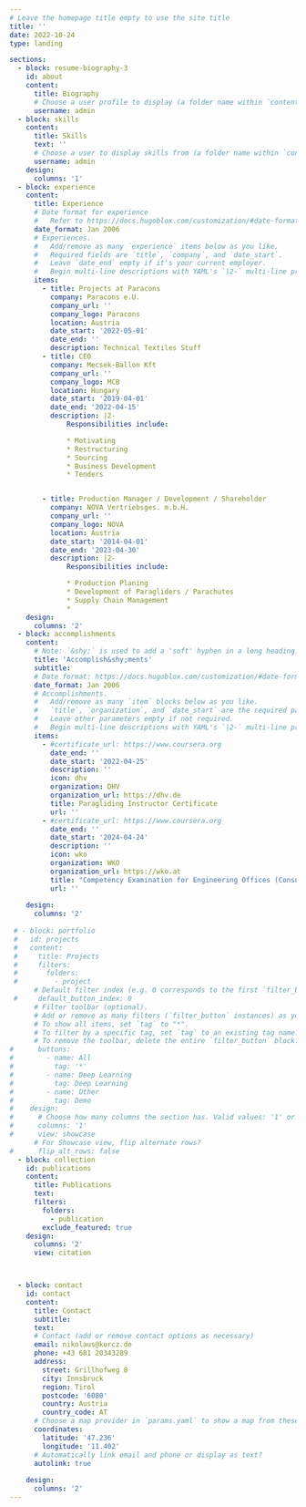 ```yaml
---
# Leave the homepage title empty to use the site title
title: ''
date: 2022-10-24
type: landing

sections:
  - block: resume-biography-3
    id: about
    content:
      title: Biography
      # Choose a user profile to display (a folder name within `content/authors/`)
      username: admin
  - block: skills
    content:
      title: Skills
      text: ''
      # Choose a user to display skills from (a folder name within `content/authors/`)
      username: admin
    design:
      columns: '1'
  - block: experience
    content:
      title: Experience
      # Date format for experience
      #   Refer to https://docs.hugoblox.com/customization/#date-format
      date_format: Jan 2006
      # Experiences.
      #   Add/remove as many `experience` items below as you like.
      #   Required fields are `title`, `company`, and `date_start`.
      #   Leave `date_end` empty if it's your current employer.
      #   Begin multi-line descriptions with YAML's `|2-` multi-line prefix.
      items:
        - title: Projects at Paracons
          company: Paracons e.U.
          company_url: ''
          company_logo: Paracons
          location: Austria
          date_start: '2022-05-01'
          date_end: ''
          description: Technical Textiles Stuff
        - title: CEO
          company: Mecsek-Ballon Kft
          company_url: ''
          company_logo: MCB
          location: Hungary
          date_start: '2019-04-01'
          date_end: '2022-04-15'
          description: |2-
              Responsibilities include:

              * Motivating
              * Restructuring
              * Sourcing
              * Business Development
              * Tenders


        - title: Production Manager / Development / Shareholder
          company: NOVA Vertriebsges. m.b.H.
          company_url: ''
          company_logo: NOVA
          location: Austria
          date_start: '2014-04-01'
          date_end: '2023-04-30'
          description: |2-
              Responsibilities include:

              * Production Planing
              * Development of Paragliders / Parachutes
              * Supply Chain Management
              * 
    design:
      columns: '2'
  - block: accomplishments
    content:
      # Note: `&shy;` is used to add a 'soft' hyphen in a long heading.
      title: 'Accomplish&shy;ments'
      subtitle:
      # Date format: https://docs.hugoblox.com/customization/#date-format
      date_format: Jan 2006
      # Accomplishments.
      #   Add/remove as many `item` blocks below as you like.
      #   `title`, `organization`, and `date_start` are the required parameters.
      #   Leave other parameters empty if not required.
      #   Begin multi-line descriptions with YAML's `|2-` multi-line prefix.
      items:
        - #certificate_url: https://www.coursera.org
          date_end: ''
          date_start: '2022-04-25'
          description: ''
          icon: dhv
          organization: DHV
          organization_url: https://dhv.de
          title: Paragliding Instructor Certificate 
          url: ''
        - #certificate_url: https://www.coursera.org
          date_end: ''
          date_start: '2024-04-24'
          description: ''
          icon: wko
          organization: WKO
          organization_url: https://wko.at
          title: "Competency Examination for Engineering Offices (Consulting Engineers) Specialization: Aeronautical Engineering"
          url: ''
       
    design:
      columns: '2'
 
 # - block: portfolio
 #   id: projects
 #   content:
 #     title: Projects
 #     filters:
 #       folders:
 #         - project
      # Default filter index (e.g. 0 corresponds to the first `filter_button` instance below).
 #     default_button_index: 0
      # Filter toolbar (optional).
      # Add or remove as many filters (`filter_button` instances) as you like.
      # To show all items, set `tag` to "*".
      # To filter by a specific tag, set `tag` to an existing tag name.
      # To remove the toolbar, delete the entire `filter_button` block.
#      buttons:
#        - name: All
#          tag: '*'
#        - name: Deep Learning
#          tag: Deep Learning
#        - name: Other
#          tag: Demo
#    design:
#      # Choose how many columns the section has. Valid values: '1' or '2'.
#      columns: '1'
#      view: showcase
      # For Showcase view, flip alternate rows?
#      flip_alt_rows: false
  - block: collection
    id: publications
    content:
      title: Publications
      text: 
      filters:
        folders:
          - publication
        exclude_featured: true
    design:
      columns: '2'
      view: citation



  - block: contact
    id: contact
    content:
      title: Contact
      subtitle:
      text: 
      # Contact (add or remove contact options as necessary)
      email: nikolaus@kurcz.de
      phone: +43 681 20343289
      address:
        street: Grillhofweg 8
        city: Innsbruck
        region: Tirol
        postcode: '6080'
        country: Austria
        country_code: AT
      # Choose a map provider in `params.yaml` to show a map from these coordinates
      coordinates:
        latitude: '47.236'
        longitude: '11.402'  
      # Automatically link email and phone or display as text?
      autolink: true
     
    design:
      columns: '2'
---
```

